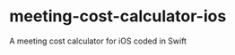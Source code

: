 meeting-cost-calculator-ios
===========================

A meeting cost calculator for iOS coded in Swift
